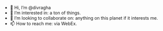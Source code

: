 - 👋 Hi, I’m @divragha
- 👀 I’m interested in: a ton of things.
- 💞️ I’m looking to collaborate on: anything on this planet if it interests me.
- 📫 How to reach me: via WebEx.

<!---
divragha/divragha is a ✨ special ✨ repository because its `README.md` (this file) appears on your GitHub profile.
You can click the Preview link to take a look at your changes.
--->
